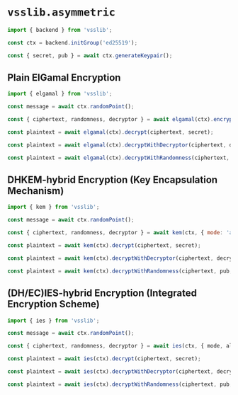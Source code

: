 # `vsslib.asymmetric`

```js
import { backend } from 'vsslib';

const ctx = backend.initGroup('ed25519');
```

```js
const { secret, pub } = await ctx.generateKeypair();
```

## Plain ElGamal Encryption

```js
import { elgamal } from 'vsslib';
```

```js
const message = await ctx.randomPoint();

const { ciphertext, randomness, decryptor } = await elgamal(ctx).encrypt(message, pub);
```

```js
const plaintext = await elgamal(ctx).decrypt(ciphertext, secret);
```

```js
const plaintext = await elgamal(ctx).decryptWithDecryptor(ciphertext, decryptor);
```

```js
const plaintext = await elgamal(ctx).decryptWithRandomness(ciphertext, pub, randomness);
```

## DHKEM-hybrid Encryption (Key Encapsulation Mechanism)

```js
import { kem } from 'vsslib';
```

```js
const message = await ctx.randomPoint();

const { ciphertext, randomness, decryptor } = await kem(ctx, { mode: 'aes-256-cbc' }).encrypt(message, pub);
```

```js
const plaintext = await kem(ctx).decrypt(ciphertext, secret);
```

```js
const plaintext = await kem(ctx).decryptWithDecryptor(ciphertext, decryptor);
```

```js
const plaintext = await kem(ctx).decryptWithRandomness(ciphertext, pub, randomness);
```


## (DH/EC)IES-hybrid Encryption (Integrated Encryption Scheme)

```js
import { ies } from 'vsslib';
```

```js
const message = await ctx.randomPoint();

const { ciphertext, randomness, decryptor } = await ies(ctx, { mode, algorithm }).encrypt(message, pub);
```

```js
const plaintext = await ies(ctx).decrypt(ciphertext, secret);
```

```js
const plaintext = await ies(ctx).decryptWithDecryptor(ciphertext, decryptor);
```

```js
const plaintext = await ies(ctx).decryptWithRandomness(ciphertext, pub, randomness);
```
